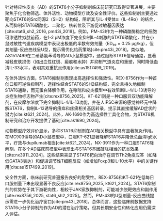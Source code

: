 针对特应性皮炎（AD）的STAT6小分子抑制剂临床前研究已取得显著进展，主要聚焦于化合物筛选、体外活性、动物模型疗效及安全性评价。这些抑制剂主要通过靶向STAT6的Src同源2（SH2）结构域，阻断其与IL-4受体α（IL-4Rα）的结合，从而抑制STAT6磷酸化、二聚化、核转位及下游促过敏基因表达[cite:stat6_sh2_2016, pm43i_2018]。例如，PM-43I作为一种磷酸酶稳定的细胞可渗透性拟肽前药，在1-2 μM浓度下完全抑制IL-4刺激的STAT6磷酸化，并在小鼠过敏性气道疾病模型中表现出极低的半数有效剂量（ED₅₀ = 0.25 μg/kg），但其剂量-反应曲线呈U型，提示需优化给药策略[cite:pm43i_2018]。类似地，AS1517499在二硝基氯苯诱导的AD小鼠模型中，通过阻断STAT6信号通路，显著减轻皮肤损伤（如出血性红斑、瘢痕和水肿）并抑制气道炎症和重塑，同时降低血清IL-33水平，表明其双重抗炎作用[cite:as1517499_2019]。

在体外活性方面，STAT6抑制剂表现出高选择性和强效性。REX-8756作为一种首创口服可逆性抑制剂，选择性结合STAT6的SH2结构域，完全且持久地抑制STAT6通路，而无蛋白降解作用，在哮喘和皮炎模型中有效阻断IL-4/IL-13诱导的炎症生物标志物产生[cite:rex8756_2025]。KT-621则是一种口服异双功能降解剂，在皮摩尔浓度下完全抑制IL-4/IL-13功能，并在人iPSC来源的感觉神经元中降解STAT6，抑制IL-13诱导的瘙痒和疼痛相关基因转录，提示其直接缓解AD症状的潜力[cite:kt621_2024]。此外，AK-1690作为高选择性工具化合物，为STAT6机制研究和治疗开发提供了基础[cite:ak1690_2024]。

动物模型疗效评价显示，多种STAT6抑制剂在AD相关模型中具有显著抗炎作用。在MC903诱导的AD小鼠模型中，口服KT-621显著降解STAT6并降低总血清IgE水平，疗效与dupilumab相当[cite:kt621_2024]。NX-3911作为一种口服STAT6降解剂，在多个AD临床前模型中表现出与STAT6基因敲除相当的抗炎效果[cite:nx3911_2024]。这些结果突显了STAT6靶向治疗在调节Th2免疫应答（如降低GATA3表达）和促进调节性T细胞反应（如增加Foxp3和IL-10水平）中的关键作用[cite:as1517499_2019]。

安全性方面，临床前研究普遍报告良好的耐受性。REX-8756和KT-621在低每日口服剂量下未出现显著不良反应[cite:rex8756_2025, kt621_2024]。STAT6抑制剂的优势在于其下游靶向性，相较于JAK家族抑制剂，可能减少脱靶效应和副作用[cite:rex8756_2025, stat6_sh2_2025]。然而，PM-43I的U型剂量-反应曲线提示需进一步优化治疗窗口[cite:pm43i_2018]。总体而言，这些临床前数据支持STAT6小分子抑制剂作为AD的潜在治疗策略，但其长期安全性和转化应用仍需深入评估。